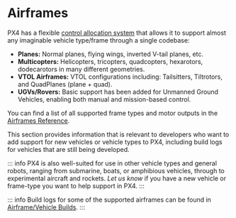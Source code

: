 # Airframes

PX4 has a flexible [control allocation system](../concept/control_allocation.md) that allows it to support almost any imaginable vehicle type/frame through a single codebase:

- **Planes:** Normal planes, flying wings, inverted V-tail planes, etc.
- **Multicopters:** Helicopters, tricopters, quadcopters, hexarotors, dodecarotors in many different geometries.
- **VTOL Airframes:** VTOL configurations including: Tailsitters, Tiltrotors, and QuadPlanes (plane + quad).
- **UGVs/Rovers:** Basic support has been added for Unmanned Ground Vehicles, enabling both manual and mission-based control.

You can find a list of all supported frame types and motor outputs in the [Airframes Reference](../airframes/airframe_reference.md).

This section provides information that is relevant to developers who want to add support for new vehicles or vehicle types to PX4, including build logs for vehicles that are still being developed.

::: info
PX4 is also well-suited for use in other vehicle types and general robots, ranging from submarine, boats, or amphibious vehicles, through to experimental aircraft and rockets.
_Let us know_ if you have a new vehicle or frame-type you want to help support in PX4.
:::

::: info
Build logs for some of the supported airframes can be found in [Airframe/Vehicle Builds](../airframes/index.md).
:::
